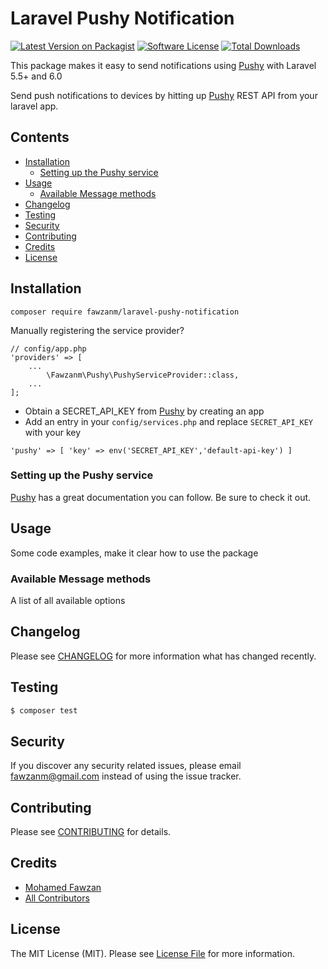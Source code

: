 # Laravel Pushy Notification

[![Latest Version on Packagist](https://img.shields.io/packagist/v/laravel-notification-channels/:package_name.svg?style=flat-square)](https://packagist.org/packages/laravel-notification-channels/:package_name)
[![Software License](https://img.shields.io/badge/license-MIT-brightgreen.svg?style=flat-square)](LICENSE.md)
[![Total Downloads](https://img.shields.io/packagist/dt/laravel-notification-channels/:package_name.svg?style=flat-square)](https://packagist.org/packages/laravel-notification-channels/:package_name)

This package makes it easy to send notifications using [Pushy](https://pushy.me/docs/) with Laravel 5.5+ and 6.0

Send push notifications to devices by hitting up [Pushy](https://pushy.me/docs/) REST API from your laravel app.


## Contents

- [Installation](#installation)
	- [Setting up the Pushy service](#setting-up-the-Pushy-service)
- [Usage](#usage)
	- [Available Message methods](#available-message-methods)
- [Changelog](#changelog)
- [Testing](#testing)
- [Security](#security)
- [Contributing](#contributing)
- [Credits](#credits)
- [License](#license)


## Installation
```
composer require fawzanm/laravel-pushy-notification
```

Manually registering the service provider?
```
// config/app.php
'providers' => [
    ...
        \Fawzanm\Pushy\PushyServiceProvider::class,
    ...
];
```

* Obtain a SECRET_API_KEY from [Pushy](https://pushy.me/docs/) by creating an app
* Add an entry in your `config/services.php` and replace `SECRET_API_KEY` with your key
 
 ```
'pushy' => [ 'key' => env('SECRET_API_KEY','default-api-key') ]
````


### Setting up the Pushy service

[Pushy](https://pushy.me/docs/) has a great documentation you can follow. Be sure to check it out. 
## Usage

Some code examples, make it clear how to use the package

### Available Message methods

A list of all available options

## Changelog

Please see [CHANGELOG](CHANGELOG.md) for more information what has changed recently.

## Testing

``` bash
$ composer test
```

## Security

If you discover any security related issues, please email fawzanm@gmail.com instead of using the issue tracker.

## Contributing

Please see [CONTRIBUTING](CONTRIBUTING.md) for details.

## Credits

- [Mohamed Fawzan](https://github.com/:author_username)
- [All Contributors](../../contributors)

## License

The MIT License (MIT). Please see [License File](LICENSE.md) for more information.
